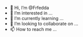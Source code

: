 - 👋 Hi, I’m @Frfedda
- 👀 I’m interested in ...
- 🌱 I’m currently learning ...
- 💞️ I’m looking to collaborate on ...
- 📫 How to reach me ...

<!---
Frfedda/Frfedda is a ✨ special ✨ repository because its `README.md` (this file) appears on your GitHub profile.
You can click the Preview link to take a look at your changes.
--->

